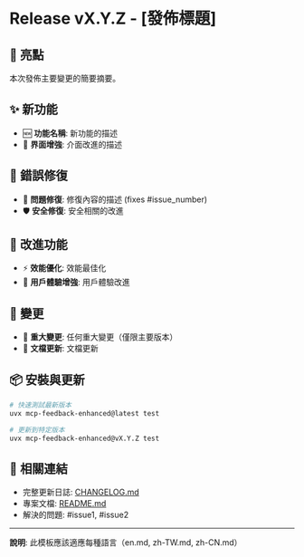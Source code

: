 # Release vX.Y.Z - [發佈標題]

## 🌟 亮點
本次發佈主要變更的簡要摘要。

## ✨ 新功能
- 🆕 **功能名稱**: 新功能的描述
- 🎨 **界面增強**: 介面改進的描述

## 🐛 錯誤修復
- 🔧 **問題修復**: 修復內容的描述 (fixes #issue_number)
- 🛡️ **安全修復**: 安全相關的改進

## 🚀 改進功能
- ⚡ **效能優化**: 效能最佳化
- 📱 **用戶體驗增強**: 用戶體驗改進

## 🔄 變更
- 🔀 **重大變更**: 任何重大變更（僅限主要版本）
- 📝 **文檔更新**: 文檔更新

## 📦 安裝與更新
```bash
# 快速測試最新版本
uvx mcp-feedback-enhanced@latest test

# 更新到特定版本  
uvx mcp-feedback-enhanced@vX.Y.Z test
```

## 🔗 相關連結
- 完整更新日誌: [CHANGELOG.md](../../CHANGELOG.md)
- 專案文檔: [README.md](../../README.md)
- 解決的問題: #issue1, #issue2

---
**說明**: 此模板應該適應每種語言（en.md, zh-TW.md, zh-CN.md） 
